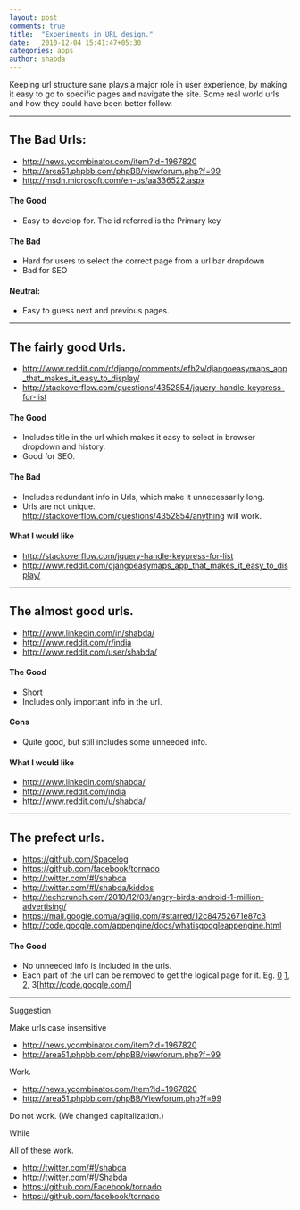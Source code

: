 ```yaml
---
layout: post
comments: true
title:  "Experiments in URL design."
date:   2010-12-04 15:41:47+05:30
categories: apps
author: shabda
---
```

Keeping url structure sane plays a major role in user experience, by making it easy to go to specific pages
and navigate the site. Some real world urls and how they could have been better follow.

----------------------

## The Bad Urls:

* http://news.ycombinator.com/item?id=1967820
* http://area51.phpbb.com/phpBB/viewforum.php?f=99
* http://msdn.microsoft.com/en-us/aa336522.aspx

#### The Good

* Easy to develop for. The id referred is the Primary key

#### The Bad

* Hard for users to select the correct page from a url bar dropdown
* Bad for SEO

#### Neutral:

* Easy to guess next and previous pages.

----------------------

## The fairly good Urls.

* http://www.reddit.com/r/django/comments/efh2v/djangoeasymaps_app_that_makes_it_easy_to_display/
* http://stackoverflow.com/questions/4352854/jquery-handle-keypress-for-list

#### The Good

* Includes title in the url which makes it easy to select in browser dropdown and history.
* Good for SEO.

#### The Bad

* Includes redundant info in Urls, which make it unnecessarily long.
* Urls are not unique. http://stackoverflow.com/questions/4352854/anything will work.

#### What I would like

* http://stackoverflow.com/jquery-handle-keypress-for-list
* http://www.reddit.com/djangoeasymaps_app_that_makes_it_easy_to_display/


----------------------


## The almost good urls.

* http://www.linkedin.com/in/shabda/
* http://www.reddit.com/r/india
* http://www.reddit.com/user/shabda/



#### The Good

* Short
* Includes only important info in the url.

#### Cons

* Quite good, but still includes some unneeded info.

#### What I would like

* http://www.linkedin.com/shabda/
* http://www.reddit.com/india
* http://www.reddit.com/u/shabda/


----------------------


## The prefect urls.

* https://github.com/Spacelog
* https://github.com/facebook/tornado
* http://twitter.com/#!/shabda
* http://twitter.com/#!/shabda/kiddos
* http://techcrunch.com/2010/12/03/angry-birds-android-1-million-advertising/
* https://mail.google.com/a/agiliq.com/#starred/12c84752671e87c3
* http://code.google.com/appengine/docs/whatisgoogleappengine.html


#### The Good

* No unneeded info is included in the urls.
* Each part of the url can be removed to get the logical page for it.
Eg. [0](http://code.google.com/appengine/docs/whatisgoogleappengine.html) [1](http://code.google.com/appengine/docs/), [2](http://code.google.com/appengine/), 3[http://code.google.com/]

----------------------

Suggestion

Make urls case insensitive

* http://news.ycombinator.com/item?id=1967820
* http://area51.phpbb.com/phpBB/viewforum.php?f=99

Work.

* http://news.ycombinator.com/Item?id=1967820
* http://area51.phpbb.com/phpBB/Viewforum.php?f=99

Do not work. (We changed capitalization.)

While

All of these work.

* http://twitter.com/#!/shabda
* http://twitter.com/#!/Shabda
* https://github.com/Facebook/tornado
* https://github.com/facebook/tornado




